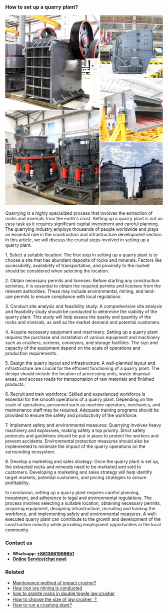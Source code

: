 <h3>How to set up a quarry plant?</h3><img src='1701746013.jpg' alt=''><p>Quarrying is a highly specialized process that involves the extraction of rocks and minerals from the earth's crust. Setting up a quarry plant is not an easy task as it requires significant capital investment and careful planning. The quarrying industry employs thousands of people worldwide and plays an essential role in the construction and infrastructure development sectors. In this article, we will discuss the crucial steps involved in setting up a quarry plant.</p><p>1. Select a suitable location: The first step in setting up a quarry plant is to choose a site that has abundant deposits of rocks and minerals. Factors like accessibility, availability of transportation, and proximity to the market should be considered when selecting the location.</p><p>2. Obtain necessary permits and licenses: Before starting any construction activities, it is essential to obtain the required permits and licenses from the relevant authorities. These may include environmental, mining, and land-use permits to ensure compliance with local regulations.</p><p>3. Conduct site analysis and feasibility study: A comprehensive site analysis and feasibility study should be conducted to determine the viability of the quarry plant. This study will help assess the quality and quantity of the rocks and minerals, as well as the market demand and potential customers.</p><p>4. Acquire necessary equipment and machinery: Setting up a quarry plant requires the purchase and installation of various equipment and machinery such as crushers, screens, conveyors, and storage facilities. The size and capacity of the equipment depend on the scale of operations and production requirements.</p><p>5. Design the quarry layout and infrastructure: A well-planned layout and infrastructure are crucial for the efficient functioning of a quarry plant. The design should include the location of processing units, waste disposal areas, and access roads for transportation of raw materials and finished products.</p><p>6. Recruit and train workforce: Skilled and experienced workforce is essential for the smooth operations of a quarry plant. Depending on the scale of operations, personnel such as machine operators, mechanics, and maintenance staff may be required. Adequate training programs should be provided to ensure the safety and productivity of the workforce.</p><p>7. Implement safety and environmental measures: Quarrying involves heavy machinery and explosives, making safety a top priority. Strict safety protocols and guidelines should be put in place to protect the workers and prevent accidents. Environmental protection measures should also be implemented to minimize the impact of the quarry operations on the surrounding ecosystem.</p><p>8. Develop a marketing and sales strategy: Once the quarry plant is set up, the extracted rocks and minerals need to be marketed and sold to customers. Developing a marketing and sales strategy will help identify target markets, potential customers, and pricing strategies to ensure profitability.</p><p>In conclusion, setting up a quarry plant requires careful planning, investment, and adherence to legal and environmental regulations. The process involves selecting a suitable location, obtaining necessary permits, acquiring equipment, designing infrastructure, recruiting and training the workforce, and implementing safety and environmental measures. A well-executed quarry plant can contribute to the growth and development of the construction industry while providing employment opportunities in the local community.</p><h3>Contact us</h3><ul><li><strong>Whatsapp:&nbsp;<a href="https://wa.me/8613661969651">+8613661969651</a></strong></li><li><a href="https://swt.shibang-china.com/?git&amp;zhl&amp;How to set up a quarry plant"><strong>Online Service(chat now)</strong></a></li></ul><h3>Related</h3><ul><li><a href='Maintenance method of impact crusher.md'>Maintenance method of impact crusher?</a></li><li><a href='How iron ore mining is conducted.md'>How iron ore mining is conducted</a></li><li><a href='how to  granite rocks in double toggle jaw crusher.md'>how to  granite rocks in double toggle jaw crusher</a></li><li><a href='How to choose the size of jaw crusher ？.md'>How to choose the size of jaw crusher ？</a></li><li><a href='How to run a crushing plant.md'>How to run a crushing plant?</a></li></ul>